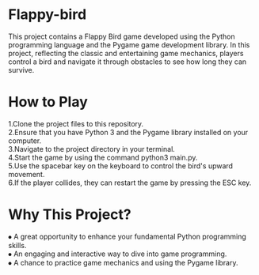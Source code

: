 # Flappy-bird
This project contains a Flappy Bird game developed using the Python programming language and the Pygame game development library. In this project, reflecting the classic and entertaining game mechanics, players control a bird and navigate it through obstacles to see how long they can survive.

# How to Play
1.Clone the project files to this repository.\
2.Ensure that you have Python 3 and the Pygame library installed on your computer.\
3.Navigate to the project directory in your terminal.\
4.Start the game by using the command python3 main.py.\
5.Use the spacebar key on the keyboard to control the bird's upward movement.\
6.If the player collides, they can restart the game by pressing the ESC key.

# Why This Project?
⦁ A great opportunity to enhance your fundamental Python programming skills.\
⦁ An engaging and interactive way to dive into game programming.\
⦁ A chance to practice game mechanics and using the Pygame library.
